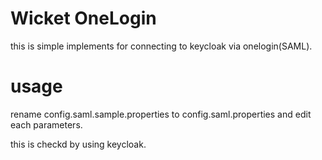 # Wicket OneLogin
this is simple implements for connecting to keycloak via onelogin(SAML).

# usage
rename config.saml.sample.properties to config.saml.properties and edit each parameters.

this is checkd by using keycloak.


